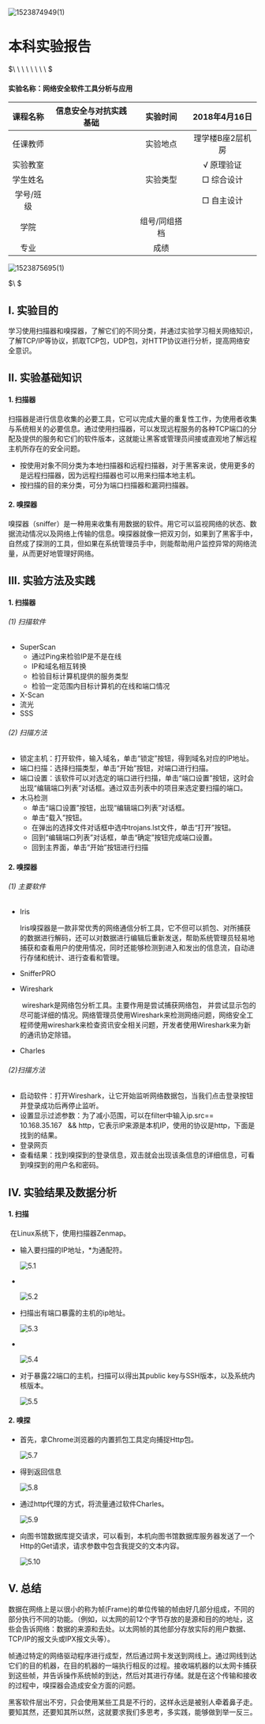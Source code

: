 ![1523874949(1)](pic/1523874949(1).png)

# 本科实验报告

$\ \ \ \ \ \ \ \ $

#### 实验名称：网络安全软件工具分析与应用

| 课程名称  | 信息安全与对抗实践基础 |  实验时间   | 2018年4月16日 |
| :---: | :---------: | :-----: | :--------: |
| 任课教师  |             |  实验地点   | 理学楼B座2层机房  |
| 实验教室  |             |         |   √ 原理验证   |
| 学生姓名  |             |  实验类型   |   □ 综合设计   |
| 学号/班级 |             |         |   □ 自主设计   |
|  学院   |             | 组号/同组搭档 |            |
|  专业   |             |   成绩    |            |



![1523875695(1)](pic/1523875695(1).png)

$\ $

## I. 实验目的

​	学习使用扫描器和嗅探器，了解它们的不同分类，并通过实验学习相关网络知识，了解TCP/IP等协议，抓取TCP包，UDP包，对HTTP协议进行分析，提高网络安全意识。

## II. 实验基础知识

#### 1. 扫描器

​	扫描器是进行信息收集的必要工具，它可以完成大量的重复性工作，为使用者收集与系统相关的必要信息。通过使用扫描器，可以发现远程服务的各种TCP端口的分配及提供的服务和它们的软件版本，这就能让黑客或管理员间接或直观地了解远程主机所存在的安全问题。

- 按使用对象不同分类为本地扫描器和远程扫描器，对于黑客来说，使用更多的是远程扫描器，因为远程扫描器也可以用来扫描本地主机。
- 按扫描的目的来分类，可分为端口扫描器和漏洞扫描器。

#### 2. 嗅探器

​	嗅探器（sniffer）是一种用来收集有用数据的软件。用它可以监视网络的状态、数据流动情况以及网络上传输的信息。嗅探器就像一把双刃剑，如果到了黑客手中，自然成了探测的工具，但如果在系统管理员手中，则能帮助用户监控异常的网络流量，从而更好地管理好网络。

## III. 实验方法及实践

#### 1. 扫描器

###### (1) 扫描软件

- SuperScan
  - 通过Ping来检验IP是不是在线
  - IP和域名相互转换
  - 检验目标计算机提供的服务类型
  - 检验一定范围内目标计算机的在线和端口情况
- X-Scan
- 流光
- SSS

###### (2) 扫描方法 

- 锁定主机：打开软件，输入域名，单击“锁定”按钮，得到域名对应的IP地址。
- 端口扫描：选择扫描类型，单击“开始”按钮，对端口进行扫描。
- 端口设置：该软件可以对选定的端口进行扫描，单击“端口设置”按钮，这时会出现“编辑端口列表”对话框。通过双击列表中的项目来选定要扫描的端口。
- 木马检测
  - 单击“端口设置”按钮，出现“编辑端口列表”对话框。
  - 单击“载入”按钮。
  - 在弹出的选择文件对话框中选中trojans.lst文件，单击“打开”按钮。
  - 回到“编辑端口列表”对话框，单击“确定”按钮完成端口设置。
  - 回到主界面，单击“开始”按钮进行扫描

#### 2. 嗅探器

###### (1) 主要软件

- Iris

  ​	Iris嗅探器是一款非常优秀的网络通信分析工具，它不但可以抓包、对所捕获的数据进行解码，还可以对数据进行编辑后重新发送，帮助系统管理员轻易地捕获和查看用户的使用情况，同时还能够检测到进入和发出的信息流，自动进行存储和统计、进行查看和管理。

- SnifferPRO

- Wireshark

  ​	 wireshark是网络包分析工具。主要作用是尝试捕获网络包， 并尝试显示包的尽可能详细的情况。网络管理员使用Wireshark来检测网络问题，网络安全工程师使用wireshark来检查资讯安全相关问题，开发者使用Wireshark来为新的通讯协定除错。

- Charles

###### (2)扫描方法 

- 启动软件：打开Wireshark，让它开始监听网络数据包，当我们点击登录按钮并登录成功后再停止监听。
- 设置显示过滤参数：为了减小范围，可以在filter中输入ip.src== 10.168.35.167   && http，它表示IP来源是本机IP，使用的协议是http，下面是找到的结果。
- 登录网页
- 查看结果：找到嗅探到的登录信息，双击就会出现该条信息的详细信息，可看到嗅探到的用户名和密码。

## IV. 实验结果及数据分析

#### 1. 扫描

​	在Linux系统下，使用扫描器Zenmap。

- 输入要扫描的IP地址，*为通配符。

  ![5.1](pic/5.1.png)

- ​

  ![5.2](pic/5.2.png)

- 扫描出有端口暴露的主机的ip地址。

  ![5.3](pic/5.3.png)

- ​

  ![5.4](pic/5.4.png)

- 对于暴露22端口的主机，扫描可以得出其public key与SSH版本，以及系统内核版本。

  ![5.5](pic/5.5.png)

#### 2. 嗅探

- 首先，拿Chrome浏览器的内置抓包工具定向捕捉Http包。

  ![5.7](pic/5.7.png)

- 得到返回信息

  ![5.8](pic/5.8.png)

- 通过http代理的方式，将流量通过软件Charles。

  ![5.9](pic/5.9.png)

- 向图书馆数据库提交请求，可以看到，本机向图书馆数据库服务器发送了一个Http的Get请求，请求参数中包含我提交的文本内容。

  ![5.10](pic/5.10.png)

## V. 总结

​	数据在网络上是以很小的称为帧(Frame)的单位传输的帧由好几部分组成，不同的部分执行不同的功能。（例如，以太网的前12个字节存放的是源和目的的地址，这些会告诉网络：数据的来源和去处。以太网帧的其他部分存放实际的用户数据、TCP/IP的报文头或IPX报文头等）。

​	帧通过特定的网络驱动程序进行成型，然后通过网卡发送到网线上。通过网线到达它们的目的机器，在目的机器的一端执行相反的过程。接收端机器的以太网卡捕获到这些帧，并告诉操作系统帧的到达，然后对其进行存储。就是在这个传输和接收的过程中，嗅探器会造成安全方面的问题。

​	黑客软件层出不穷，只会使用某些工具是不行的，这样永远是被别人牵着鼻子走。要知其然，还要知其所以然，这就要求我们多思考，多实践，能够做到举一反三。
